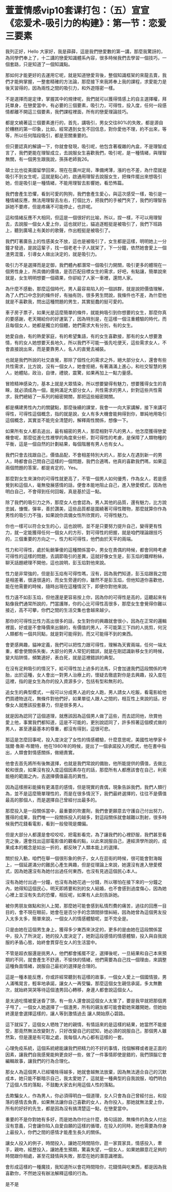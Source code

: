 # 萱萱情感vip10套课打包：（五）宣宣《恋爱术-吸引力的构建》：第一节：恋爱三要素

我列正好，Hello 大家好，我是薛薛，這是我們戀愛數的第一講，那麼我驚訝的，為同學們奉上了，十二講的戀愛知識體系內容，很多時候我們去學習一個技巧，一個套路，只是知道了一個知識點。

那如何才能更好的去運用它呢，就是知道戀愛背後，整個知識框架的來龍去賣，我們才能夠掌握，一整套精確的方法論，那麼接下來我將奉上我的課程，求愛能力是後天習得的，因為兩性之間的吸引力，和外遊隱密一樣。

不是選擇而是定律，掌握其中的規律呢，我們就可以獲得情感上的自主選擇權，拜託單身，在戀愛當中，有必要的三個要素，吸引力，可得性，投入度，任何一段感情都離不開這三個要素，我們課程裡面，所有的戀愛理論技巧。

都是文繞著這三個要素進行的，首先，講吸引，男女交往80%的失敗，都是源自於糟糕的第一印象，比如，經常遇到女生不回信息，對你愛他不理，約不出來，等等，所以任何階段吸引，都是至關重要的。

但只要認真的解讀一下，你就會發現，吸引呢，他包含著複雜的內盒，不是理智成言了，我們更能在理智成立，去說服女生喜歡我們，吸引呢，是一種情緒，與理智無關，有一個男生跟我說，孫孫老師我26。

碩士比也從美國留學回來，現在在廣州定局，準備烤薄，漲的也不差，為什麼就是吸引不到女生呢，這就是點心的，啟通用理智去說服女生，把條件擺出來想吸引她，但是吸引是一種情緒，不能用理智去影響她，看恐怖篇。

我們會產生恐懼，看到可愛的狗狗，我們會產生愛心，與這次感受一樣，吸引是一種情緒反應，無法用理智去左右，打個比方，把我們的手被門夾了，我們的理智告訴她不要疼，但是疼痛不可能停止，也許呢。

這和情緒反應不大相同，但這是一個很好的比喻，所以，捏一樣，不可以用理智去，去說服一個女人愛上你，這也就好比，貓追逐輕挺是被吸引了，我們下班路上，聽到廣場上有美妙的歌聲，作出輕挺是被吸引了。

我們盯著廣告上的性感美女不放，這也是被吸引了，女生都是這樣，明明她上一分鐘才發過，是說這輩子，找一個老老十子人就架了，下一分鐘，依然她會愛上一個渣男混蛋，引導女人做出決定的，就是吸引力。

吸引力不是選擇而是定御，我們體內都潛常一個吸引力開關，吸引更多的體現在一個男性身上，所具備的價值，是否匹配目標女生的需求，好吧，有點讓，簡單說來就是，女生明明想要一個蘋果，你卻給了人家一車裡，還問人家。

為什麼不感動，那麼這個時代，男人最容易陷入的一個誤群，就是說把價值理解，為了人們口中念到的條件好，有抽有防，很多男生問說，我條件也不差，為什麼他就是不喜歡我，問出這種問題的男生，其實挺蠢的挺可愛的。

車子房子票子，如果光是這麼簡單的條件，就能夠吸引到你想要的女生，那麼你真的要感謝，老天賜給你的好運氣了，因為特別是，在這樣一個注重體驗的時代，而且每個女人，她都是獨立的個體，她們需求大有分別，有的女生。

她愛自由，有的熱愛家庭，有的希望集語，有的女生喜歡接，那有的女人想要激情，有的女人她想要天長地久，所以我們不可能一張先吃便天，這些需求女人，不會直接說出來，而是要靠男人，名人的直覺去補裝。

也就是我們所說的社交直覺，那除了個性化的需求之外，絕大部分女人，還會有些共性需求，比方說，沒有一個女人，她會拒絕，有著滿滿上進心，和社交智慧的男人，她體貼，政治，自律，禮貌，震驚，如果再加上一點力量感。

冒險精神感染力，基本上就是大眾情染，所以想要變得有魅力，想要獲得女生的青睞，就必須成為一個，能夠滿足大部分女人，共性需求的男人，針對這些共性需求，我們總結了一系列的細密開關，那把這些細密開關。

都是構建男性內力的關鍵點，那麼後續的課堂，我會一一向大家講解，接下來講可得性，可得性這個概念，指的就是說，女人有多大機會能夠得到你，單純地用吸引這個概念，其實並不能完全清楚的，解釋兩性關係，想像一下。

如果所有女人都去追出，最有細密的男人，那麼相對平凡的男人，他怎麼獲得戀愛機會呢，那麼從進化性裡學的角度來分析，對可得性的考慮，是保障了人類物種的平衡，這是一個自然的計劃結果，每個階層有男人也有女人。

我們只會去找跟自己，價值品配，不會相差特別大的人，那女人在遇到新一的男人，時都會自己問自己這樣的一個問題，我們合適嗎，他真的喜歡我們嗎，如果這兩個問題的答案，都是肯定的，Yes。

那麼對女生來演你的可得性就更高了，不管一個男人如何優秀，作為女人，若是感覺到和這個人，毫無發展感情的話，便會本能地阻止自己，進入戀愛模式，因為他明白自己，不會得到任何回報，真是基於這一點。

除了我們的吸引力之外，那麼女人也會認為，男人其他的品質，還有魅力，比方說忠誠，慷慨，彈率，善於讚美，這些品質都是圍繞著可得性贈物，那麼就算你作為男性的吸引力不強，如果說你具備女性所欣賞的，可得性魅力。

你也一樣可以符合女生的心，這也說明，並不是只要努力提升自己，變得更有性力，就一定能獲得任何一個女人的方形，對可得性的把握，就是咱們理論跟技巧的，三個重要的方向之一，性力和可得性，他們由於天平的兩端。

性力和可得性，處於恥銷筆傻的這種關係當中，男女在責偶的時候，都會同時考慮可得性的這樣的問題，去調節吸引的差異，這就好像女生是，彭玉焰的鐵桿粉絲，聊天話題總理不開他，這也說明，彭玉焰對他來說。

性力是非常強的，但是彭玉焰有可得性嗎，沒有，因為我們知道，彭玉焰跟我之間是相差著，很遠很遠的，而女生旁邊的你，雖然不是彭玉焰，但他知道你喜歡他，能在他需要的時候，隨時出現在這種情況下，即便你對他來說。

性力遠不如彭玉焰，但他還是更容易按上你，因為你的可得性是高的，這聽起來有點像我們通常所說的，門當護隊，你的心比可得性高很多，那麼女生會覺得你難以接近，高不可攀，你們之間的生活交集也會越來越少。

那你的可得性比性力高出很多的話，女生對你的興趣就會很小，因為在正常的邏輯裡面，好或是不會降價來出銷的，有價值的男人，不可能第三下四的人挑剪，何況人類都有一個共同點，就是對可能得到，而又可能得不到的東西。

會更感興趣，貓神定義，我們可以把性力跟可得性，理解為天賓兩端，任何一端太重，都會使關係失衡，大部分的男人常犯的錯誤，就是在剛認識新移女生的時候，變大陷阱情，頻繁適好，表白死，就是這裡錯誤的典型。

在沒有足夠吸引的情況下，給可得性加上過多的法馬，只會加速我們這段關係的垮胎，出於這種，女人會出一對男人治療上的，懷疑去徹底對你是去興趣，投入度在這裡，指的是女生為你的投入資源多少，包括有型和無形的。

追女生的典型模式，一般可以分成男人追的女人跑，男人請女人吃飯，看電影給他們買禮物送花，無條件對他們好，如果單從人跟人之間的，相互性上來說的話，好像女人就應該投套暴力，但是很多男人。

就是因為認同了這個道理，就應該因為這個男人做了這些，而去認同他，欣賞他 愛上他，事實我們都知道，這是不可能的，更別說認同了，許多照著這個模式做的男人，甚至連最基本的尊重，都沒有得到，這很可悲。

那這是怎麼回事呢，投入度決定了女性的情感體驗，什麼意思呢，美國性地學家卡瑞爾·魯斯·布爾特，他在1980年的時候，提出了一個承諾投入的模式，他在書中指出，人類會對情感關係，做絕責實。

他會去首先將所有後無選擇，也就是我們常說的備胎，他所能提供的價值，去做比較和很良，如果沒有投入度這個因素存在的話，那麼所有人都應該會在自己，利索能極的範圍之內，去選擇價值最高的異性。

因為這樣擦彩能擁有更滿意的感情，但是現實的責偶，現象告訴我們，我們人類行為，並不是這麼簡單理性的，而是在很多情況下，我們最終選擇的，往往不是價值最高的那個人，而是選擇自己曾經付出最多的。

那麼投入是一段關係當中，最重要的吹畫劑，我們會更願意去守護自己付出努力，獲得的成果，我們唯一一段關係投入的越多，對這段關係就會越難以割射，很多時候我們花錢看電影，看到一般發現是爛偏。

但是大部分人都還是會咬咬咬，把電影看完，為了讓我們的心裡舒服，我們甚至看完之後，還會找出這部電影值的觀看的點，以此來說服自己，連經濟學所說的，成果成本的概念是如出一折的，都反映了人類本能上的選擇。

關於投入動，咱們在舉一個很形象的例子，女人在逛街的時候，很可能會對海報上，一個延遲滿分的難民心產生興趣，但是從理論上來說，她還沒有進入戀愛模式，因為她還沒有為她付出過任何東西，也沒有見過這個民心本人。

沒有為她付出過一分鐘，也沒有為她花過一分錢，所以哪怕在接下來的一分鐘之內，她得知這個民心，明天即將要和別的女人結婚，也不會感到過度傷心，因為她心裡上並沒有失去的恐懼，相反呢，如果有人此刻告訴她。

被你男朋友做點和別人上闖，那麼她可能會感到私情烈費的痛苦，過往的回應一目目的，會不現在眼前，她會在是否分手的念頭間排懷糾結，因為她曾為這個男友投入太多太多，簡單來說，一個女人的情感體驗呢，並不完全是。

只是由她在這個男生身上，獲得多少東西來決定的，更多的是由她在這段關係當中，投入了所決定，她的投入度決定了，她對這段感情的情感體驗，投入與自我說服的矛盾心態，始終會貫穿在女人的生活當中。

不管是超衣服還是挑男人，他們都會搖擺不定，選擇後呢，一旦結果和自己本來預期的不同，就會產生不舒適，不愉快的情緒，他們需要為自己找一個理由，來調整這種負面情緒，說服自己最初的選擇是合理的。

這是一種本能反應，你或許經常聽到有這樣的故事，一個女人愛上一個國情狼，男人滿嘴晃言，輕率地承諾，讓女人一再受騙，那麼這個女生親信承諾，多太無數次，就始終哭哭等待這個渣男回心轉移，身邊人都會說這個女人。

是太過吃情被愛迷昏了頭，有一些人還會說這個女人太笨了，要是我早就把那個男子甩了，一個女人她選擇了一個渣男，所有的親友都可能會勸她來離開她，但她始終還是會選擇這樣的，讓人等到激情過去 讓人開始原心碧路。

這下就採了，這個女人牺牲了她的親情，有情話來的是這樣的結果，她當然不能接受，那竟然無法改變對方，只好改變自己的認知，她必須的說服自己，那個男人雖然紮，但是還是有可取之處，我每個人內心都有這樣的一套。

心理免疫系統，這個系統總能讓我們把精力的不好的事情，找個解釋或者是正面的因素，讓我們自我感覺能夠更良好一些，做了一件事情即使是錯的，我們頭腦它會編輯故事，讓我們的行為合理化。

那女人為這個男人已經犧牲得越多，她就會越無法放棄，因為無法適合自己的沉默成本，她只能不斷暗示自己，我太愛她了，這就是一種典型的自我說服，咱們明白了這個人性的落點，不鼓勵大家去利用這個人性的落點。

去欺騙女人，作為男人，你必須得明白一個道理，女人只會為自己曾經付出，和投落的感情去負責，如果無法讓你自己喜歡的女人，為你投入，那她就無法愛上你，所有的好好的先生，都是因為沒有搞清楚這一點，在戀愛當中。

重要的不是你對她有多好，而是她為你付出什麼，換句話說，無條件的為女人付出沒有意義，只會讓你陷入自愛自願的這樣的循環，在投入的同時，她也需要為你身上最投入，你們之間的感情才能產生長久的關係。

讓女人投入的例子，時間投入，讓她花時間陪你，逛一家買家具，情感投入，牽手，親吻，經歷投入，讓她產生預期，驚喜失望，一個女人，如果她願意花足夠的時間跟你相處，甚至花錢情與失敗，那麼在她的潛意識裡面。

會形成這樣的一種魔技，我知道所以會花時間陪你，花錢情與吃東西，都是因為我喜歡你，不然她沒有辦法解釋這樣的行為。

是不是